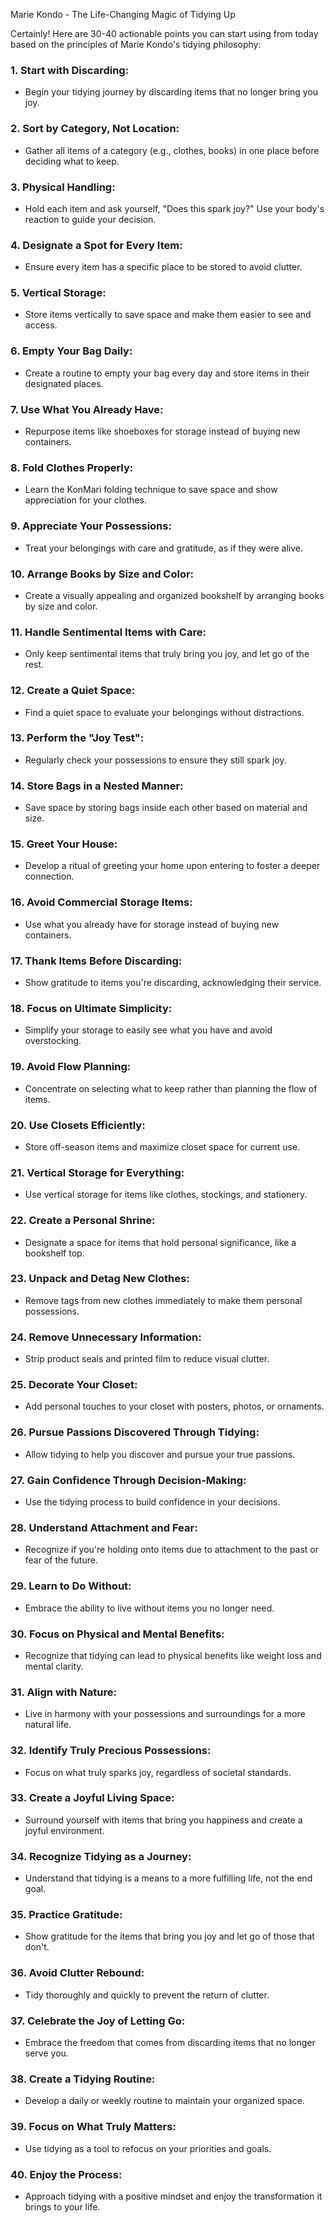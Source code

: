 
Marie Kondo - The Life-Changing Magic of Tidying Up

Certainly! Here are 30-40 actionable points you can start using from today based on the principles of Marie Kondo's tidying philosophy:

### 1. **Start with Discarding:**
   - Begin your tidying journey by discarding items that no longer bring you joy.

### 2. **Sort by Category, Not Location:**
   - Gather all items of a category (e.g., clothes, books) in one place before deciding what to keep.

### 3. **Physical Handling:**
   - Hold each item and ask yourself, "Does this spark joy?" Use your body's reaction to guide your decision.

### 4. **Designate a Spot for Every Item:**
   - Ensure every item has a specific place to be stored to avoid clutter.

### 5. **Vertical Storage:**
   - Store items vertically to save space and make them easier to see and access.

### 6. **Empty Your Bag Daily:**
   - Create a routine to empty your bag every day and store items in their designated places.

### 7. **Use What You Already Have:**
   - Repurpose items like shoeboxes for storage instead of buying new containers.

### 8. **Fold Clothes Properly:**
   - Learn the KonMari folding technique to save space and show appreciation for your clothes.

### 9. **Appreciate Your Possessions:**
   - Treat your belongings with care and gratitude, as if they were alive.

### 10. **Arrange Books by Size and Color:**
   - Create a visually appealing and organized bookshelf by arranging books by size and color.

### 11. **Handle Sentimental Items with Care:**
   - Only keep sentimental items that truly bring you joy, and let go of the rest.

### 12. **Create a Quiet Space:**
   - Find a quiet space to evaluate your belongings without distractions.

### 13. **Perform the "Joy Test":**
   - Regularly check your possessions to ensure they still spark joy.

### 14. **Store Bags in a Nested Manner:**
   - Save space by storing bags inside each other based on material and size.

### 15. **Greet Your House:**
   - Develop a ritual of greeting your home upon entering to foster a deeper connection.

### 16. **Avoid Commercial Storage Items:**
   - Use what you already have for storage instead of buying new containers.

### 17. **Thank Items Before Discarding:**
   - Show gratitude to items you're discarding, acknowledging their service.

### 18. **Focus on Ultimate Simplicity:**
   - Simplify your storage to easily see what you have and avoid overstocking.

### 19. **Avoid Flow Planning:**
   - Concentrate on selecting what to keep rather than planning the flow of items.

### 20. **Use Closets Efficiently:**
   - Store off-season items and maximize closet space for current use.

### 21. **Vertical Storage for Everything:**
   - Use vertical storage for items like clothes, stockings, and stationery.

### 22. **Create a Personal Shrine:**
   - Designate a space for items that hold personal significance, like a bookshelf top.

### 23. **Unpack and Detag New Clothes:**
   - Remove tags from new clothes immediately to make them personal possessions.

### 24. **Remove Unnecessary Information:**
   - Strip product seals and printed film to reduce visual clutter.

### 25. **Decorate Your Closet:**
   - Add personal touches to your closet with posters, photos, or ornaments.

### 26. **Pursue Passions Discovered Through Tidying:**
   - Allow tidying to help you discover and pursue your true passions.

### 27. **Gain Confidence Through Decision-Making:**
   - Use the tidying process to build confidence in your decisions.

### 28. **Understand Attachment and Fear:**
   - Recognize if you're holding onto items due to attachment to the past or fear of the future.

### 29. **Learn to Do Without:**
   - Embrace the ability to live without items you no longer need.

### 30. **Focus on Physical and Mental Benefits:**
   - Recognize that tidying can lead to physical benefits like weight loss and mental clarity.

### 31. **Align with Nature:**
   - Live in harmony with your possessions and surroundings for a more natural life.

### 32. **Identify Truly Precious Possessions:**
   - Focus on what truly sparks joy, regardless of societal standards.

### 33. **Create a Joyful Living Space:**
   - Surround yourself with items that bring you happiness and create a joyful environment.

### 34. **Recognize Tidying as a Journey:**
   - Understand that tidying is a means to a more fulfilling life, not the end goal.

### 35. **Practice Gratitude:**
   - Show gratitude for the items that bring you joy and let go of those that don't.

### 36. **Avoid Clutter Rebound:**
   - Tidy thoroughly and quickly to prevent the return of clutter.

### 37. **Celebrate the Joy of Letting Go:**
   - Embrace the freedom that comes from discarding items that no longer serve you.

### 38. **Create a Tidying Routine:**
   - Develop a daily or weekly routine to maintain your organized space.

### 39. **Focus on What Truly Matters:**
   - Use tidying as a tool to refocus on your priorities and goals.

### 40. **Enjoy the Process:**
   - Approach tidying with a positive mindset and enjoy the transformation it brings to your life.

